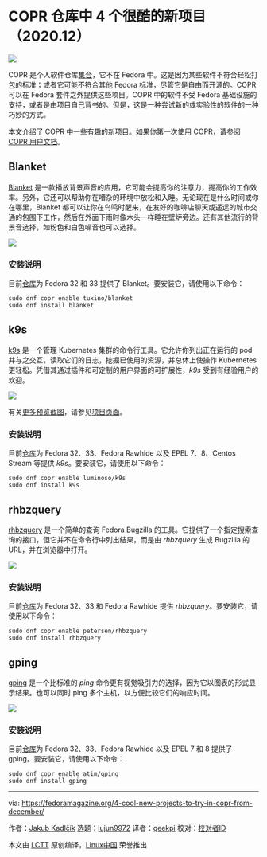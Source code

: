 [#]: collector: (lujun9972)
[#]: translator: (geekpi)
[#]: reviewer: ( )
[#]: publisher: ( )
[#]: url: ( )
[#]: subject: (4 cool new projects to try in COPR from December 2020)
[#]: via: (https://fedoramagazine.org/4-cool-new-projects-to-try-in-copr-from-december/)
[#]: author: (Jakub Kadlčík https://fedoramagazine.org/author/frostyx/)

COPR 仓库中 4 个很酷的新项目（2020.12）
======

![][1]

COPR 是个人软件仓库[集合][2]，它不在 Fedora 中。这是因为某些软件不符合轻松打包的标准；或者它可能不符合其他 Fedora 标准，尽管它是自由而开源的。COPR 可以在 Fedora 套件之外提供这些项目。COPR 中的软件不受 Fedora 基础设施的支持，或者是由项目自己背书的。但是，这是一种尝试新的或实验性的软件的一种巧妙的方式。

本文介绍了 COPR 中一些有趣的新项目。如果你第一次使用 COPR，请参阅 [COPR 用户文档][3]。

## [][4] Blanket

[Blanket][5] 是一款播放背景声音的应用，它可能会提高你的注意力，提高你的工作效率。另外，它还可以帮助你在嘈杂的环境中放松和入睡。无论现在是什么时间或你在哪里，Blanket 都可以让你在鸟鸣时醒来，在友好的咖啡店聊天或遥远的城市交通的包围下工作，然后在外面下雨时像木头一样睡在壁炉旁边。还有其他流行的背景音选择，如粉色和白色噪音也可以选择。

![][6]

### [][7] 安装说明

目前[仓库][8]为 Fedora 32 和 33 提供了 Blanket。要安装它，请使用以下命令：

```
sudo dnf copr enable tuxino/blanket
sudo dnf install blanket
```

## [][9] k9s

[k9s][10] 是一个管理 Kubernetes 集群的命令行工具。它允许你列出正在运行的 pod 并与之交互，读取它们的日志，挖掘已使用的资源，并总体上使操作 Kubernetes 更轻松。凭借其通过插件和可定制的用户界面的可扩展性，_k9s_ 受到有经验用户的欢迎。


![][11]

有关[更多预览截图][12]，请参见[项目页面][10]。

### [][13] 安装说明

目前[仓库][14]为 Fedora 32、33、Fedora Rawhide 以及 EPEL 7、8、Centos Stream 等提供 _k9s_。要安装它，请使用以下命令：

```
sudo dnf copr enable luminoso/k9s
sudo dnf install k9s
```

## [][15] rhbzquery

[rhbzquery][16] 是一个简单的查询 Fedora Bugzilla 的工具。它提供了一个指定搜索查询的接口，但它并不在命令行中列出结果，而是由 _rhbzquery_ 生成 Bugzilla 的 URL，并在浏览器中打开。


![][17]

### [][18] 安装说明

目前[仓库][19]为 Fedora 32、33 和 Fedora Rawhide 提供 *rhbzquery*。要安装它，请使用以下命令：

```
sudo dnf copr enable petersen/rhbzquery
sudo dnf install rhbzquery
```

## [][20] gping

[gping][21] 是一个比标准的 _ping_ 命令更有视觉吸引力的选择，因为它以图表的形式显示结果。也可以同时 ping 多个主机，以方便比较它们的响应时间。

![][22]

### [][23] 安装说明

目前[仓库][24]为 Fedora 32、33、Fedora Rawhide 以及 EPEL 7 和 8 提供了 gping。要安装它，请使用以下命令：

```
sudo dnf copr enable atim/gping
sudo dnf install gping
```

--------------------------------------------------------------------------------

via: https://fedoramagazine.org/4-cool-new-projects-to-try-in-copr-from-december/

作者：[Jakub Kadlčík][a]
选题：[lujun9972][b]
译者：[geekpi](https://github.com/geekpi)
校对：[校对者ID](https://github.com/校对者ID)

本文由 [LCTT](https://github.com/LCTT/TranslateProject) 原创编译，[Linux中国](https://linux.cn/) 荣誉推出

[a]: https://fedoramagazine.org/author/frostyx/
[b]: https://github.com/lujun9972
[1]: https://fedoramagazine.org/wp-content/uploads/2017/08/4-copr-945x400.jpg
[2]: https://copr.fedorainfracloud.org/
[3]: https://docs.pagure.org/copr.copr/user_documentation.html
[4]: https://github.com/FrostyX/fedora-magazine/blob/main/2020-december.md#blanket
[5]: https://github.com/rafaelmardojai/blanket
[6]: https://github.com/FrostyX/fedora-magazine/raw/main/img/blanket.png
[7]: https://github.com/FrostyX/fedora-magazine/blob/main/2020-december.md#installation-instructions
[8]: https://copr.fedorainfracloud.org/coprs/tuxino/blanket/
[9]: https://github.com/FrostyX/fedora-magazine/blob/main/2020-december.md#k9s
[10]: https://k9scli.io/
[11]: https://github.com/FrostyX/fedora-magazine/raw/main/img/k9s.png
[12]: https://k9scli.io/#-previews
[13]: https://github.com/FrostyX/fedora-magazine/blob/main/2020-december.md#installation-instructions-1
[14]: https://copr.fedorainfracloud.org/coprs/luminoso/k9s/
[15]: https://github.com/FrostyX/fedora-magazine/blob/main/2020-december.md#rhbzquery
[16]: https://github.com/juhp/rhbzquery
[17]: https://github.com/FrostyX/fedora-magazine/raw/main/img/rhbzquery.png
[18]: https://github.com/FrostyX/fedora-magazine/blob/main/2020-december.md#installation-instructions-2
[19]: https://copr.fedorainfracloud.org/coprs/petersen/rhbzquery/
[20]: https://github.com/FrostyX/fedora-magazine/blob/main/2020-december.md#gping
[21]: https://github.com/orf/gping
[22]: https://github.com/FrostyX/fedora-magazine/raw/main/img/gping.png
[23]: https://github.com/FrostyX/fedora-magazine/blob/main/2020-december.md#installation-instructions-4
[24]: https://copr.fedorainfracloud.org/coprs/atim/gping
